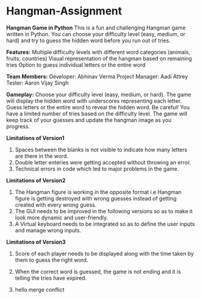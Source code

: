 # Hangman-Assignment

**Hangman Game in Python**
This is a fun and challenging Hangman game written in Python. You can choose your difficulty level (easy, medium, or hard) and try to guess the hidden word before you run out of tries.

**Features:**
Multiple difficulty levels with different word categories (animals, fruits, countries)
Visual representation of the hangman based on remaining tries
Option to guess individual letters or the entire word

**Team Members:**
Developer: Abhinav Verma
Project Manager: Aadi Attrey
Tester: Aaron Vijay Singh

**Gameplay:**
Choose your difficulty level (easy, medium, or hard).
The game will display the hidden word with underscores representing each letter.
Guess letters or the entire word to reveal the hidden word.
Be careful! You have a limited number of tries based on the difficulty level.
The game will keep track of your guesses and update the hangman image as you progress.

**Limitations of Version1**
1) Spaces between the blanks is not visible to indicate how many letters are there in the word.
2) Double letter enteries were getting accepted without throwing an error.
3) Technical errors in code which led to major problems in the game.

**Limitations of Version2**
1) The Hangman figure is working in the opposite format i.e Hangman figure is getting destroyed with wrong guesses instead of getting created with every wrong guess.
2) The GUI needs to be improved in the following versions so as to make it look more dynamic and user-friendly.
3) A Virtual keyboard needs to be integrated so as to define the user inputs and manage wrong inputs.

**Limitations of Version3**
1) Score of each player needs to be displayed along with the time taken by them to guess the right word.
2) When the correct word is guessed, the game is not ending and it is telling the tries have expired.

3) hello merge conflict



